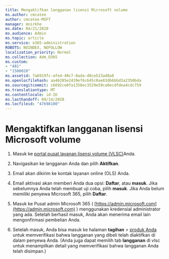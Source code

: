 ```yaml
---
title: Mengaktifkan langganan lisensi Microsoft volume
ms.author: cmcatee
author: cmcatee-MSFT
manager: mnirkhe
ms.date: 04/21/2020
ms.audience: Admin
ms.topic: article
ms.service: o365-administration
ROBOTS: NOINDEX, NOFOLLOW
localization_priority: Normal
ms.collection: Adm_O365
ms.custom:
- "481"
- "1500028"
ms.assetid: 7a6919fc-afe4-40c7-8ada-d8ce523ad8a8
ms.openlocfilehash: aa46285e2439ef6c645c0ae83db6bbd3a2350bda
ms.sourcegitcommit: c6692ce0fa1358ec3529e59ca0ecdfdea4cdc759
ms.translationtype: MT
ms.contentlocale: id-ID
ms.lasthandoff: 09/14/2020
ms.locfileid: "47698100"
---
```

# <a name="activating-a-microsoft-volume-license-subscription"></a>Mengaktifkan langganan lisensi Microsoft volume

1. Masuk ke [portal pusat layanan lisensi volume (VLSC)](https://go.microsoft.com/fwlink/p/?LinkId=329762)Anda.

2. Navigasikan ke langganan Anda dan pilih **Aktifkan**.

3. Email akan dikirim ke kontak layanan online (OLS) Anda.

4. Email aktivasi akan memberi Anda dua opsi: **Daftar**, atau **masuk**. Jika sebelumnya Anda telah membuat uji coba, pilih **masuk**. Jika Anda belum memiliki penyewa Microsoft 365, pilih **Daftar**.

5. Masuk ke Pusat admin Microsoft 365 ( [https://admin.microsoft.com](https://admin.microsoft.com) ) menggunakan kredensial administrator yang ada. Setelah berhasil masuk, Anda akan menerima email lain mengonfirmasi pembelian Anda.

6. Setelah masuk, Anda bisa masuk ke halaman **tagihan** \> [produk Anda](https://go.microsoft.com/fwlink/p/?linkid=842054) untuk memverifikasi bahwa langganan yang dibeli telah diaktifkan di dalam penyewa Anda. (Anda juga dapat memilih tab **langganan** di vlsc untuk menampilkan detail yang memverifikasi bahwa langganan Anda telah disimpan.)
